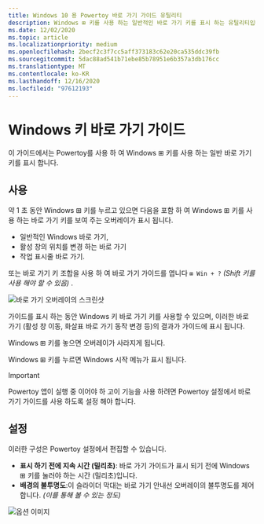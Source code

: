 ```yaml
---
title: Windows 10 용 Powertoy 바로 가기 가이드 유틸리티
description: Windows ⊞ 키를 사용 하는 일반적인 바로 가기 키를 표시 하는 유틸리티입니다.
ms.date: 12/02/2020
ms.topic: article
ms.localizationpriority: medium
ms.openlocfilehash: 2becf2c3f7cc5aff373183c62e20ca535ddc39fb
ms.sourcegitcommit: 5dac88ad541b71ebe85b78951e6b357a3db176cc
ms.translationtype: MT
ms.contentlocale: ko-KR
ms.lasthandoff: 12/16/2020
ms.locfileid: "97612193"
---
```

# <a name="windows-key-shortcut-guide"></a>Windows 키 바로 가기 가이드

이 가이드에서는 Powertoy를 사용 하 여 Windows ⊞ 키를 사용 하는 일반 바로 가기 키를 표시 합니다.

## <a name="usage"></a>사용

약 1 초 동안 Windows ⊞ 키를 누르고 있으면 다음을 포함 하 여 Windows ⊞ 키를 사용 하는 바로 가기 키를 보여 주는 오버레이가 표시 됩니다.

- 일반적인 Windows 바로 가기,
- 활성 창의 위치를 변경 하는 바로 가기
- 작업 표시줄 바로 가기.

또는 바로 가기 키 조합을 사용 하 여 바로 가기 가이드를 엽니다 `⊞ Win + ?` *(Shift 키를 사용 해야 할 수 있음)* .

![바로 가기 오버레이의 스크린샷](../images/pt-shortcut-guide-large.png)

가이드를 표시 하는 동안 Windows 키 바로 가기 키를 사용할 수 있으며, 이러한 바로 가기 (활성 창 이동, 화살표 바로 가기 동작 변경 등)의 결과가 가이드에 표시 됩니다.

Windows ⊞ 키를 놓으면 오버레이가 사라지게 됩니다.

Windows ⊞ 키를 누르면 Windows 시작 메뉴가 표시 됩니다.

> [!IMPORTANT]
> Powertoy 앱이 실행 중 이어야 하 고이 기능을 사용 하려면 Powertoy 설정에서 바로 가기 가이드를 사용 하도록 설정 해야 합니다.

## <a name="settings"></a>설정

이러한 구성은 Powertoy 설정에서 편집할 수 있습니다.

- **표시 하기 전에 지속 시간 (밀리초)**: 바로 가기 가이드가 표시 되기 전에 Windows ⊞ 키를 눌러야 하는 시간 (밀리초)입니다.
- **배경의 불투명도**:이 슬라이더 막대는 바로 가기 안내선 오버레이의 불투명도를 제어 합니다. *(이를 통해 볼 수 있는 정도)*

![옵션 이미지](../images/pt-shortcut-guide-settings.png)

